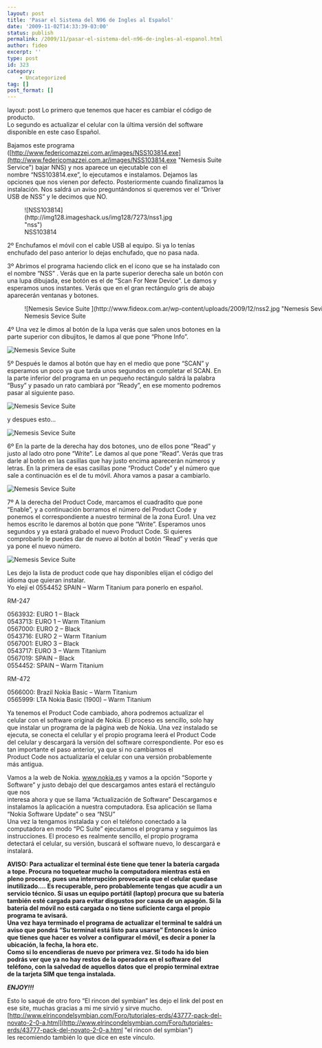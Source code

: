 ```yaml
---
layout: post
title: 'Pasar el Sistema del N96 de Ingles al Español'
date: '2009-11-02T14:33:39-03:00'
status: publish
permalink: /2009/11/pasar-el-sistema-del-n96-de-ingles-al-espanol.html
author: fideo
excerpt: ''
type: post
id: 323
category:
    - Uncategorized
tag: []
post_format: []
---
```

layout: post
Lo primero que tenemos que hacer es cambiar el código de producto.  
Lo segundo es actualizar el celular con la última versión del software disponible en este caso Español.

Bajamos este programa ([http://www.federicomazzei.com.ar/images/NSS103814.exe](http://www.federicomazzei.com.ar/images/NSS103814.exe "Nemesis Suite Service") bajar NNS) y nos aparece un ejecutable con el  
nombre “NSS103814.exe”, lo ejecutamos e instalamos. Dejamos las opciones que nos vienen por defecto. Posteriormente cuando finalizamos la instalación. Nos saldrá un aviso preguntándonos si queremos ver el “Driver USB de NSS” y le decimos que NO.

<figure class="wp-caption alignnone" style="width: 348px">![NSS103814](http://img128.imageshack.us/img128/7273/nss1.jpg "nss")<figcaption class="wp-caption-text">NSS103814</figcaption></figure>

2º Enchufamos el móvil con el cable USB al equipo. Si ya lo tenías enchufado del paso anterior lo dejas enchufado, que no pasa nada.

3º Abrimos el programa haciendo click en el icono que se ha instalado con el nombre “NSS” . Verás que en la parte superior derecha sale un botón con una lupa dibujada, ese botón es el de “Scan For New Device”. Le damos y esperamos unos instantes. Verás que en el gran rectángulo gris de abajo aparecerán ventanas y botones.

<figure class="wp-caption alignnone" style="width: 834px">![Nemesis Sevice Suite ](http://www.fideox.com.ar/wp-content/uploads/2009/12/nss2.jpg "Nemesis Sevice Suite ")<figcaption class="wp-caption-text">Nemesis Sevice Suite </figcaption></figure>

4º Una vez le dimos al botón de la lupa verás que salen unos botones en la parte superior con dibujitos, le damos al que pone “Phone Info”.

![Nemesis Sevice Suite](http://www.fideox.com.ar/wp-content/uploads/2009/12/nss3.jpg "Nemesis Service Suite - Phone Info.")

5º Después le damos al botón que hay en el medio que pone “SCAN” y  
esperamos un poco ya que tarda unos segundos en completar el SCAN. En la parte inferior del programa en un pequeño rectángulo saldrá la palabra “Busy” y pasado un rato cambiará por “Ready”, en ese momento podremos pasar al siguiente paso.

![Nemesis Sevice Suite](http://www.fideox.com.ar/wp-content/uploads/2009/12/nss4.jpg "Nemesis Service Suite")

y despues esto…

![Nemesis Sevice Suite](http://www.fideox.com.ar/wp-content/uploads/2009/12/nss5.jpg "Nemesis Suite Service")

6º En la parte de la derecha hay dos botones, uno de ellos pone “Read” y justo al lado otro pone “Write”. Le damos al que pone “Read”. Verás que tras darle al botón en las casillas que hay justo encima aparecerán números y letras. En la primera de esas casillas pone “Product Code” y el número que sale a continuación es el de tu móvil. Ahora vamos a pasar a cambiarlo.

![Nemesis Sevice Suite](http://www.fideox.com.ar/wp-content/uploads/2009/12/nss6.jpg "Nemesis Suite Service")

7º A la derecha del Product Code, marcamos el cuadradito que pone “Enable”, y a continuación borramos el número del Product Code y ponemos el correspondiente a nuestro terminal de la zona Euro1. Una vez hemos escrito le daremos al botón que pone “Write”. Esperamos unos segundos y ya estará grabado el nuevo Product Code. Si quieres comprobarlo le puedes dar de nuevo al botón al botón “Read” y verás que ya pone el nuevo número.

![Nemesis Sevice Suite](http://www.fideox.com.ar/wp-content/uploads/2009/12/nss7.jpg "Nemesis Suite Service")

Les dejo la lista de product code que hay disponibles elijan el código del idioma que quieran instalar.  
Yo elejí el 0554452 SPAIN – Warm Titanium para ponerlo en español.

RM-247

0563932: EURO 1 – Black  
0543713: EURO 1 – Warm Titanium  
0567000: EURO 2 – Black  
0543716: EURO 2 – Warm Titanium  
0567001: EURO 3 – Black  
0543717: EURO 3 – Warm Titanium  
0567019: SPAIN – Black  
0554452: SPAIN – Warm Titanium

RM-472

0566000: Brazil Nokia Basic – Warm Titanium  
0565999: LTA Nokia Basic (1900) – Warm Titanium

Ya tenemos el Product Code cambiado, ahora podremos actualizar el celular con el software original de Nokia. El proceso es sencillo, solo hay que instalar un programa de la página web de Nokia. Una vez instalado se ejecuta, se conecta el celullar y el propio programa leerá el Product Code del celular y descargará la versión del software correspondiente. Por eso es tan importante el paso anterior, ya que si no cambiamos el  
Product Code nos actualizaría el celular con una versión probablemente más antigua.

Vamos a la web de Nokia. www.nokia.es y vamos a la opción “Soporte y  
Software” y justo debajo del que descargamos antes estará el rectángulo que nos  
interesa ahora y que se llama “Actualización de Software” Descargamos e  
instalamos la aplicación a nuestra computadora. Esa aplicación se llama “Nokia Software Update” o sea “NSU”  
Una vez la tengamos instalada y con el teléfono conectado a la computadora en modo “PC Suite” ejecutamos el programa y seguimos las instrucciones. El proceso es realmente sencillo, el propio programa detectará el celular, su versión, buscará el software nuevo, lo descargará e instalará.

**AVISO: Para actualizar el terminal éste tiene que tener la batería cargada a tope. Procura no toquetear mucho la computadora mientras está en pleno proceso, pues una interrupción provocaría que el celular quedase inutilizado…. Es recuperable, pero probablemente tengas que acudir a un servicio técnico. Si usas un equipo portátil (laptop) procura que su batería también esté cargada para evitar disgustos por causa de un apagón. Si la batería del móvil no está cargada o no tiene suficiente carga el propio programa te avisará.  
Una vez haya terminado el programa de actualizar el terminal te saldrá un aviso que pondrá “Su terminal está listo para usarse” Entonces lo único que tienes que hacer es volver a configurar el móvil, es decir a poner la ubicación, la fecha, la hora etc.  
Como si lo encendieras de nuevo por primera vez. Si todo ha ido bien podrás ver que ya no hay restos de la operadora en el software del teléfono, con la salvedad de aquellos datos que el propio terminal extrae de la tarjeta SIM que tenga instalada.**

***ENJOY!!!***

Esto lo saqué de otro foro “El rincon del symbian” les dejo el link del post en ese site, muchas gracias a mi me sirvió y sirve mucho.  
[http://www.elrincondelsymbian.com/Foro/tutoriales-erds/43777-pack-del-novato-2-0-a.html](http://www.elrincondelsymbian.com/Foro/tutoriales-erds/43777-pack-del-novato-2-0-a.html "el rincon del symbian")  
les recomiendo también lo que dice en este vínculo.